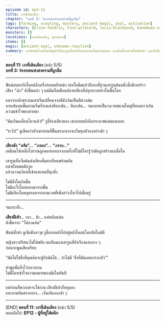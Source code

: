 ```yaml
---
episode id: ep3-11
title: เงาที่เดินเคียง
chapter: "บทที่ 3: ร่องรอยแห่งสงครามที่ถูกลืม"
tags: [farming, scouting, mystery, ancient-magic, seal, activation]
characters: [kline-fendrix, finn-wildcard, lucia-blackwood, kanokwan-sarisa, rudy-gearwright]
monsters: []
locations: [ลานหินสลัก, หุบเขาเงา]
items: []
magic: [ancient-seal, unknown-reaction]
summary: การตัดสินใจครั้งสำคัญทำให้เสารูนที่หลับใหลมานานเริ่มตอบสนอง บางสิ่งเบื้องล่างเริ่มขยับตัว และสิ่งที่ถูกปิดผนึกไว้... อาจไม่ใช่แค่พลัง
---
```


**ตอนที่ 11: เงาที่เดินเคียง**  (หน้า 5/5)  
**บทที่ 3: ร่องรอยแห่งสงครามที่ถูกลืม**

---

ฟินน์สบตากับไคลน์อีกครั้งก่อนพยักหน้า เขาเงื้อมีดแล้วปักลงที่ฐานเสารูนต้นหนึ่งซึ่งมีรอยร้าว  
เสียง *“ฉึก”* ดังขึ้นแผ่ว ๆ แต่มันก็เหมือนปลายเสียงที่ปลุกบางอย่างในพื้นโลก

แสงจากอักขระบนเสาเริ่มเปลี่ยนจากสีน้ำเงินเป็นสีม่วงเข้ม  
ลายเส้นบนพื้นลานเริ่มเรืองแสงทีละเส้น... ทีละเส้น... จนกลายเป็นวงเวทขนาดใหญ่ที่ทอดยาวเกินความเข้าใจของสายตา

“มันเริ่มเคลื่อนไหวแล้ว!” รูดี้ร้องเสียงหลง เขาถอยหลังถือกระดาษแน่นแนบอก

“ระวัง!” ลูเซียคว้าตัวเขาก่อนที่พื้นตรงกลางจะเริ่มยุบตัวลงอย่างช้า ๆ

---

**เสียงดัง *“ครืด”... “กรอบ”... “กราก...”***  
เหมือนโซ่เหล็กโบราณถูกคลายออกจากกลไกที่ไม่มีใครรู้ว่ามันถูกสร้างมาเมื่อใด

เสารูนทั้งเจ็ดต้นส่งเสียงสั่นสะเทือนพร้อมกัน  
แสงทั้งหมดดับวูบ  
แล้วความเงียบก็เข้ามาแทนที่ทุกสิ่ง

ไม่มีสิ่งใดเกิดขึ้น  
ไม่มีอะไรโผล่ออกมาจากพื้น  
ไม่มีเสียงใดหลุดรอดจากลานเวทที่เพิ่งสว่างไสวไปเมื่อครู่

---

จนกระทั่ง...

**เสียงฝีเท้า**... เบา... ช้า... แต่หนักแน่น  
ดังขึ้นจาก *"ใต้ลานหิน"*

ฟินน์ตั้งท่า ลูเซียชักอาวุธ รูดี้ถอยหลังไปอยู่หลังไคลน์โดยอัตโนมัติ

หญิงสาวปริศนาไม่ได้ขยับ เธอยืนมองเสารูนที่ยังเรืองแสงบาง ๆ  
ก่อนจะพูดเสียงเรียบ

“มันไม่ใช่สิ่งที่คุณคิดจะสู้กับมันได้... ถ้าไม่มี ‘สิ่งที่มันเคยเกรงกลัว’”

คำพูดนั้นทิ้งไว้กลางลาน  
ไม่มีใครเข้าใจความหมายของมันในทันที

---

แต่ก่อนที่พวกเขาจะได้ถาม เสียงฝีเท้าก็หยุดลง  
และลานหินตรงกลาง... *เริ่มเปิดออกช้า ๆ*

---

[END] **ตอนที่ 11: เงาที่เดินเคียง** (หน้า 5/5)  
ตอนถัดไป: **EP12 - ผู้ที่อยู่ใต้ผนึก**
